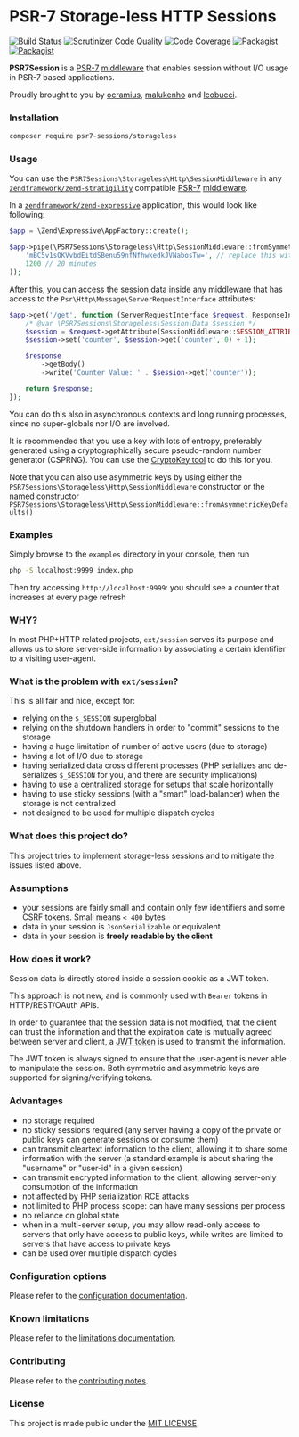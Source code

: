# PSR-7 Storage-less HTTP Sessions

[![Build Status](https://travis-ci.org/psr7-sessions/storageless.svg)](https://travis-ci.org/psr7-sessions/storageless)
[![Scrutinizer Code Quality](https://scrutinizer-ci.com/g/psr7-sessions/storageless/badges/quality-score.png?b=master)](https://scrutinizer-ci.com/g/psr7-sessions/storageless/?branch=master)
[![Code Coverage](https://scrutinizer-ci.com/g/psr7-sessions/storageless/badges/coverage.png?b=master)](https://scrutinizer-ci.com/g/psr7-sessions/storageless/?branch=master)
[![Packagist](https://img.shields.io/packagist/v/psr7-sessions/storageless.svg)](https://packagist.org/packages/psr7-sessions/storageless)
[![Packagist](https://img.shields.io/packagist/vpre/psr7-sessions/storageless.svg)](https://packagist.org/packages/psr7-sessions/storageless)

**PSR7Session** is a [PSR-7](http://www.php-fig.org/psr/psr-7/)
[middleware](https://mwop.net/blog/2015-01-08-on-http-middleware-and-psr-7.html) that enables
session without I/O usage in PSR-7 based applications.

Proudly brought to you by [ocramius](https://github.com/Ocramius), [malukenho](https://github.com/malukenho) and [lcobucci](https://github.com/lcobucci).

### Installation

```sh
composer require psr7-sessions/storageless
```

### Usage

You can use the `PSR7Sessions\Storageless\Http\SessionMiddleware` in any 
[`zendframework/zend-stratigility`](https://github.com/zendframework/zend-stratigility)
compatible [PSR-7](http://www.php-fig.org/psr/psr-7/)
[middleware](https://github.com/zendframework/zend-stratigility/blob/1.1.2/src/MiddlewareInterface.php).

In a [`zendframework/zend-expressive`](https://github.com/zendframework/zend-expressive)
application, this would look like following:

```php
$app = \Zend\Expressive\AppFactory::create();

$app->pipe(\PSR7Sessions\Storageless\Http\SessionMiddleware::fromSymmetricKeyDefaults(
    'mBC5v1sOKVvbdEitdSBenu59nfNfhwkedkJVNabosTw=', // replace this with a key of your own (see docs below)
    1200 // 20 minutes
));
```

After this, you can access the session data inside any middleware that
has access to the `Psr\Http\Message\ServerRequestInterface` attributes:

```php
$app->get('/get', function (ServerRequestInterface $request, ResponseInterface $response) : ResponseInterface {
    /* @var \PSR7Sessions\Storageless\Session\Data $session */
    $session = $request->getAttribute(SessionMiddleware::SESSION_ATTRIBUTE);
    $session->set('counter', $session->get('counter', 0) + 1);

    $response
        ->getBody()
        ->write('Counter Value: ' . $session->get('counter'));

    return $response;
});
```

You can do this also in asynchronous contexts and long running processes,
since no super-globals nor I/O are involved.

It is recommended that you use a key with lots of entropy, preferably
generated using a cryptographically secure pseudo-random number generator
(CSPRNG). You can use the [CryptoKey tool](https://github.com/AndrewCarterUK/CryptoKey)
to do this for you.

Note that you can also use asymmetric keys by using either the
`PSR7Sessions\Storageless\Http\SessionMiddleware` constructor or the named
constructor `PSR7Sessions\Storageless\Http\SessionMiddleware::fromAsymmetricKeyDefaults()`

### Examples

Simply browse to the `examples` directory in your console, then run

```sh
php -S localhost:9999 index.php
```

Then try accessing `http://localhost:9999`: you should see a counter
that increases at every page refresh

### WHY?

In most PHP+HTTP related projects, `ext/session` serves its purpose and
allows us to store server-side information by associating a certain
identifier to a visiting user-agent.

### What is the problem with `ext/session`?

This is all fair and nice, except for:

 * relying on the `$_SESSION` superglobal
 * relying on the shutdown handlers in order to "commit" sessions to the 
   storage
 * having a huge limitation of number of active users (due to storage)
 * having a lot of I/O due to storage
 * having serialized data cross different processes (PHP serializes and
   de-serializes `$_SESSION` for you, and there are security implications)
 * having to use a centralized storage for setups that scale horizontally
 * having to use sticky sessions (with a "smart" load-balancer) when the
   storage is not centralized
 * not designed to be used for multiple dispatch cycles

### What does this project do?

This project tries to implement storage-less sessions and to mitigate the
issues listed above.

### Assumptions

 * your sessions are fairly small and contain only few identifiers and
   some CSRF tokens. Small means `< 400` bytes
 * data in your session is `JsonSerializable` or equivalent
 * data in your session is **freely readable by the client**

### How does it work?

Session data is directly stored inside a session cookie as a JWT token.

This approach is not new, and is commonly used with `Bearer` tokens in
HTTP/REST/OAuth APIs.

In order to guarantee that the session data is not modified, that the
client can trust the information and that the expiration date is
mutually agreed between server and client, a [JWT token](https://tools.ietf.org/html/rfc7519)
is used to transmit the information.

The JWT token is always signed to ensure that the user-agent is never
able to manipulate the session.
Both symmetric and asymmetric keys are supported for signing/verifying
tokens.

### Advantages

 * no storage required
 * no sticky sessions required (any server having a copy of the private or 
   public keys can generate sessions or consume them)
 * can transmit cleartext information to the client, allowing it to share
   some information with the server (a standard example is about sharing the
   "username" or "user-id" in a given session)
 * can transmit encrypted information to the client, allowing server-only
   consumption of the information
 * not affected by PHP serialization RCE attacks
 * not limited to PHP process scope: can have many sessions per process
 * no reliance on global state
 * when in a multi-server setup, you may allow read-only access to servers
   that only have access to public keys, while writes are limited to
   servers that have access to private keys
 * can be used over multiple dispatch cycles

### Configuration options

Please refer to the [configuration documentation](docs/configuration.md).

### Known limitations

Please refer to the [limitations documentation](docs/limitations.md).

### Contributing

Please refer to the [contributing notes](CONTRIBUTING.md).

### License

This project is made public under the [MIT LICENSE](LICENSE).

